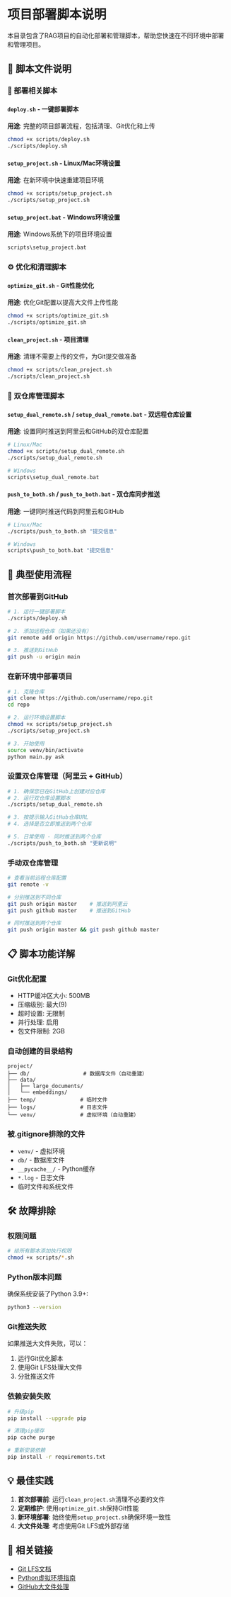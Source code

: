 # 项目部署脚本说明

本目录包含了RAG项目的自动化部署和管理脚本，帮助您快速在不同环境中部署和管理项目。

## 📁 脚本文件说明

### 🚀 部署相关脚本

#### `deploy.sh` - 一键部署脚本
**用途**: 完整的项目部署流程，包括清理、Git优化和上传
```bash
chmod +x scripts/deploy.sh
./scripts/deploy.sh
```

#### `setup_project.sh` - Linux/Mac环境设置
**用途**: 在新环境中快速重建项目环境
```bash
chmod +x scripts/setup_project.sh
./scripts/setup_project.sh
```

#### `setup_project.bat` - Windows环境设置
**用途**: Windows系统下的项目环境设置
```cmd
scripts\setup_project.bat
```

### ⚙️ 优化和清理脚本

#### `optimize_git.sh` - Git性能优化
**用途**: 优化Git配置以提高大文件上传性能
```bash
chmod +x scripts/optimize_git.sh
./scripts/optimize_git.sh
```

#### `clean_project.sh` - 项目清理
**用途**: 清理不需要上传的文件，为Git提交做准备
```bash
chmod +x scripts/clean_project.sh
./scripts/clean_project.sh
```

### 🔄 双仓库管理脚本

#### `setup_dual_remote.sh` / `setup_dual_remote.bat` - 双远程仓库设置
**用途**: 设置同时推送到阿里云和GitHub的双仓库配置
```bash
# Linux/Mac
chmod +x scripts/setup_dual_remote.sh
./scripts/setup_dual_remote.sh

# Windows
scripts\setup_dual_remote.bat
```

#### `push_to_both.sh` / `push_to_both.bat` - 双仓库同步推送
**用途**: 一键同时推送代码到阿里云和GitHub
```bash
# Linux/Mac
./scripts/push_to_both.sh "提交信息"

# Windows
scripts\push_to_both.bat "提交信息"
```

## 🔄 典型使用流程

### 首次部署到GitHub
```bash
# 1. 运行一键部署脚本
./scripts/deploy.sh

# 2. 添加远程仓库（如果还没有）
git remote add origin https://github.com/username/repo.git

# 3. 推送到GitHub
git push -u origin main
```

### 在新环境中部署项目
```bash
# 1. 克隆仓库
git clone https://github.com/username/repo.git
cd repo

# 2. 运行环境设置脚本
chmod +x scripts/setup_project.sh
./scripts/setup_project.sh

# 3. 开始使用
source venv/bin/activate
python main.py ask
```

### 设置双仓库管理（阿里云 + GitHub）
```bash
# 1. 确保您已在GitHub上创建对应仓库
# 2. 运行双仓库设置脚本
./scripts/setup_dual_remote.sh

# 3. 按提示输入GitHub仓库URL
# 4. 选择是否立即推送到两个仓库

# 5. 日常使用 - 同时推送到两个仓库
./scripts/push_to_both.sh "更新说明"
```

### 手动双仓库管理
```bash
# 查看当前远程仓库配置
git remote -v

# 分别推送到不同仓库
git push origin master    # 推送到阿里云
git push github master    # 推送到GitHub

# 同时推送到两个仓库
git push origin master && git push github master
```

## 📋 脚本功能详解

### Git优化配置
- HTTP缓冲区大小: 500MB
- 压缩级别: 最大(9)
- 超时设置: 无限制
- 并行处理: 启用
- 包文件限制: 2GB

### 自动创建的目录结构
```
project/
├── db/                 # 数据库文件（自动重建）
├── data/
│   ├── large_documents/
│   └── embeddings/
├── temp/              # 临时文件
├── logs/              # 日志文件
└── venv/              # 虚拟环境（自动重建）
```

### 被.gitignore排除的文件
- `venv/` - 虚拟环境
- `db/` - 数据库文件
- `__pycache__/` - Python缓存
- `*.log` - 日志文件
- 临时文件和系统文件

## 🛠️ 故障排除

### 权限问题
```bash
# 给所有脚本添加执行权限
chmod +x scripts/*.sh
```

### Python版本问题
确保系统安装了Python 3.9+:
```bash
python3 --version
```

### Git推送失败
如果推送大文件失败，可以：
1. 运行Git优化脚本
2. 使用Git LFS处理大文件
3. 分批推送文件

### 依赖安装失败
```bash
# 升级pip
pip install --upgrade pip

# 清理pip缓存
pip cache purge

# 重新安装依赖
pip install -r requirements.txt
```

## 💡 最佳实践

1. **首次部署前**: 运行`clean_project.sh`清理不必要的文件
2. **定期维护**: 使用`optimize_git.sh`保持Git性能
3. **新环境部署**: 始终使用`setup_project.sh`确保环境一致性
4. **大文件处理**: 考虑使用Git LFS或外部存储

## 🔗 相关链接

- [Git LFS文档](https://git-lfs.github.io/)
- [Python虚拟环境指南](https://docs.python.org/3/tutorial/venv.html)
- [GitHub大文件处理](https://docs.github.com/en/repositories/working-with-files/managing-large-files)

